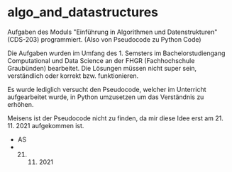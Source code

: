 # algo_and_datastructures
Aufgaben des Moduls "Einführung in Algorithmen und Datenstrukturen" (CDS-203) programmiert. (Also von Pseudocode zu Python Code)

Die Aufgaben wurden im Umfang des 1. Semsters im Bachelorstudiengang Computational und Data Science an der FHGR (Fachhochschule Graubünden) bearbeitet. Die Lösungen müssen nicht super sein, verständlich oder korrekt bzw. funktionieren. 

Es wurde lediglich versucht den Pseudocode, welcher im Unterricht aufgearbeitet wurde, in Python umzusetzen um das Verständnis zu erhöhen.

Meisens ist der Pseudocode nicht zu finden, da mir diese Idee erst am 21. 11. 2021 aufgekommen ist.

- AS
- 21. 11. 2021
